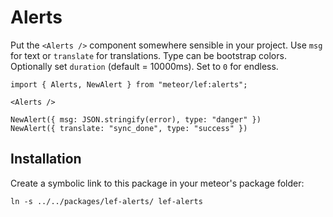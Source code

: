 # Alerts

Put the `<Alerts />` component somewhere sensible in your project. Use `msg` for text or `translate` for translations. Type can be bootstrap colors. Optionally set `duration` (default = 10000ms). Set to `0` for endless.

```JSX
import { Alerts, NewAlert } from "meteor/lef:alerts";

<Alerts />

NewAlert({ msg: JSON.stringify(error), type: "danger" })
NewAlert({ translate: "sync_done", type: "success" })
```

## Installation

Create a symbolic link to this package in your meteor's package folder:

`ln -s ../../packages/lef-alerts/ lef-alerts`
